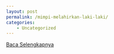 ```yaml
---
layout: post
permalink: /mimpi-melahirkan-laki-laki/
categories:
    - Uncategorized
---
```


[Baca Selengkapnya](/03)